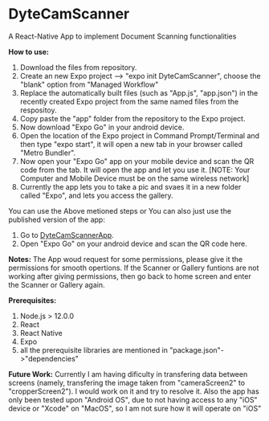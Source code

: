 # DyteCamScanner

A React-Native App to implement Document Scanning functionalities

<b>How to use:</b>
1. Download the files from repository.
2. Create an new Expo project --> "expo init DyteCamScanner", choose the "blank" option from "Managed Workflow"
3. Replace the automatically built files (such as "App.js", "app.json") in the recently created Expo project from the same named files from the respositoy.
4. Copy paste the "app" folder from the repository to the Expo project.
5. Now download "Expo Go" in your android device.
6. Open the location of the Expo project in Command Prompt/Terminal and then type "expo start", it will open a new tab in your browser called "Metro Bundler".
7. Now open your "Expo Go" app on your mobile device and scan the QR code from the tab. It will open the app and let you use it. [NOTE: Your Computer and Mobile Device must be on the same wireless network]
8. Currently the app lets you to take a pic and svaes it in a new folder called "Expo", and lets you access the gallery.
 
You can use the Above metioned steps or You can also just use the published version of the app:

1. Go to <a href="https://expo.io/@kumaraksh/dytecamscanner"> DyteCamScannerApp</a>.
2. Open "Expo Go" on your android device and scan the QR code here.

<b>Notes:</b> The App woud request for some permissions, please give it the permissions for smooth opertions. If the Scanner or Gallery funtions are not working after giving permissions, then go back to home screen and enter the Scanner or Gallery again.



<b>Prerequisites:</b>
1. Node.js > 12.0.0
2. React
3. React Native
4. Expo
5. all the prerequisite libraries are mentioned in "package.json"->"dependencies"

<b>Future Work:</b>
Currently I am having dificulty in transfering data between screens (namely, transfering the image taken from "cameraScreen2" to "cropperScreen2"). I would work on it and try to resolve it. Also the app has only been tested upon "Android OS", due to not having access to any "iOS" device or "Xcode" on "MacOS", so I am not sure how it will operate on "iOS"


